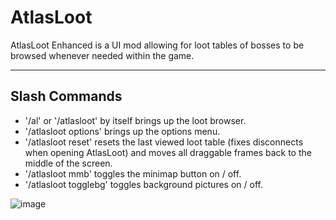 # AtlasLoot

AtlasLoot Enhanced is a UI mod allowing for loot tables of bosses to be browsed whenever needed within the game.

---

## Slash Commands
- '/al' or '/atlasloot' by itself brings up the loot browser.
- '/atlasloot options' brings up the options menu.
- '/atlasloot reset' resets the last viewed loot table (fixes disconnects when opening AtlasLoot) and moves all draggable frames back to the middle of the screen.
- '/atlasloot mmb' toggles the minimap button on / off.
- '/atlasloot togglebg' toggles background pictures on / off.

![image](https://github.com/endless-addons/AtlasLoot/assets/46463908/6242bc9d-78a0-4869-b288-1d80e529191c)
